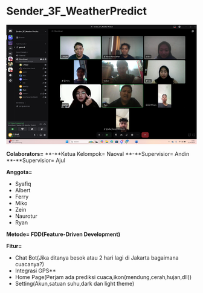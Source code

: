 # Sender_3F_WeatherPredict
**![WeatherApp](image.png)**

**Colaborators=**
**-**Ketua Kelompok= Naoval
**-**Supervisior= Andin
**-**Supervisior= Ajul

**Anggota=** 
- Syafiq
- Albert 
- Ferry
- Miko
- Zein
- Naurotur
- Ryan

**Metode= FDD(Feature-Driven Development)**

**Fitur=** 
- Chat Bot(Jika ditanya besok atau 2 hari lagi di Jakarta bagaimana cuacanya?)
- Integrasi GPS**
- Home Page(Perjam ada prediksi cuaca,ikon(mendung,cerah,hujan,dll))
- Setting(Akun,satuan suhu,dark dan light theme)